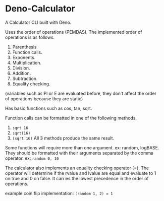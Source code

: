 # Deno-Calculator
A Calculator CLI built with Deno. 



Uses the order of operations (PEMDAS). The implemented order of operations is as follows.
1. Parenthesis
2. Function calls.
3. Exponents.
4. Multiplication.
5. Division.
6. Addition.
7. Subtraction.
8. Equality checking.

(variables such as PI or E are evaluated before, they don't affect the order of operations because they are static)

Has basic functions such as cos, tan, sqrt.

Function calls can be formatted in one of the following methods.
1. `sqrt 16`
2. `sqrt(16)`
3. `(sqrt 16)`
All 3 methods produce the same result.

Some functions will require more than one argument. ex: random, logBASE.
They should be formatted with their arguments separated by the comma operator.
ex: `random 0, 10`

The calculator also implements an equality checking operator (=). The operator will determine if the rvalue
and lvalue are equal and evaluate to 1 on true and 0 on false. It carries the lowest precedence in the order
of operations.

example coin flip implementation: `(random 1, 2) = 1`
